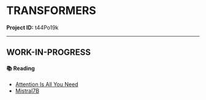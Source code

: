 # TRANSFORMERS

**Project ID:** t44Po19k

--------------------------------------------------------------------

## WORK-IN-PROGRESS

#### :books: Reading
- [Attention Is All You Need](https://arxiv.org/pdf/1706.03762.pdf)
- [Mistral7B](https://arxiv.org/pdf/2310.06825.pdf)